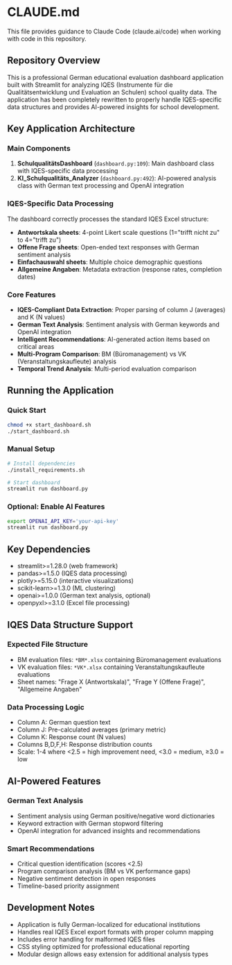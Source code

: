 # CLAUDE.md

This file provides guidance to Claude Code (claude.ai/code) when working with code in this repository.

## Repository Overview

This is a professional German educational evaluation dashboard application built with Streamlit for analyzing IQES (Instrumente für die Qualitätsentwicklung und Evaluation an Schulen) school quality data. The application has been completely rewritten to properly handle IQES-specific data structures and provides AI-powered insights for school development.

## Key Application Architecture

### Main Components

1. **SchulqualitätsDashboard** (`dashboard.py:109`): Main dashboard class with IQES-specific data processing
2. **KI_Schulqualitäts_Analyzer** (`dashboard.py:492`): AI-powered analysis class with German text processing and OpenAI integration

### IQES-Specific Data Processing

The dashboard correctly processes the standard IQES Excel structure:
- **Antwortskala sheets**: 4-point Likert scale questions (1="trifft nicht zu" to 4="trifft zu")
- **Offene Frage sheets**: Open-ended text responses with German sentiment analysis
- **Einfachauswahl sheets**: Multiple choice demographic questions
- **Allgemeine Angaben**: Metadata extraction (response rates, completion dates)

### Core Features

- **IQES-Compliant Data Extraction**: Proper parsing of column J (averages) and K (N values)
- **German Text Analysis**: Sentiment analysis with German keywords and OpenAI integration
- **Intelligent Recommendations**: AI-generated action items based on critical areas
- **Multi-Program Comparison**: BM (Büromanagement) vs VK (Veranstaltungskaufleute) analysis
- **Temporal Trend Analysis**: Multi-period evaluation comparison

## Running the Application

### Quick Start
```bash
chmod +x start_dashboard.sh
./start_dashboard.sh
```

### Manual Setup
```bash
# Install dependencies
./install_requirements.sh

# Start dashboard
streamlit run dashboard.py
```

### Optional: Enable AI Features
```bash
export OPENAI_API_KEY='your-api-key'
streamlit run dashboard.py
```

## Key Dependencies

- streamlit>=1.28.0 (web framework)
- pandas>=1.5.0 (IQES data processing)
- plotly>=5.15.0 (interactive visualizations)
- scikit-learn>=1.3.0 (ML clustering)
- openai>=1.0.0 (German text analysis, optional)
- openpyxl>=3.1.0 (Excel file processing)

## IQES Data Structure Support

### Expected File Structure
- BM evaluation files: `*BM*.xlsx` containing Büromanagement evaluations
- VK evaluation files: `*VK*.xlsx` containing Veranstaltungskaufleute evaluations
- Sheet names: "Frage X (Antwortskala)", "Frage Y (Offene Frage)", "Allgemeine Angaben"

### Data Processing Logic
- Column A: German question text
- Column J: Pre-calculated averages (primary metric)
- Column K: Response count (N values)
- Columns B,D,F,H: Response distribution counts
- Scale: 1-4 where <2.5 = high improvement need, <3.0 = medium, ≥3.0 = low

## AI-Powered Features

### German Text Analysis
- Sentiment analysis using German positive/negative word dictionaries
- Keyword extraction with German stopword filtering
- OpenAI integration for advanced insights and recommendations

### Smart Recommendations
- Critical question identification (scores <2.5)
- Program comparison analysis (BM vs VK performance gaps)
- Negative sentiment detection in open responses
- Timeline-based priority assignment

## Development Notes

- Application is fully German-localized for educational institutions
- Handles real IQES Excel export formats with proper column mapping
- Includes error handling for malformed IQES files
- CSS styling optimized for professional educational reporting
- Modular design allows easy extension for additional analysis types